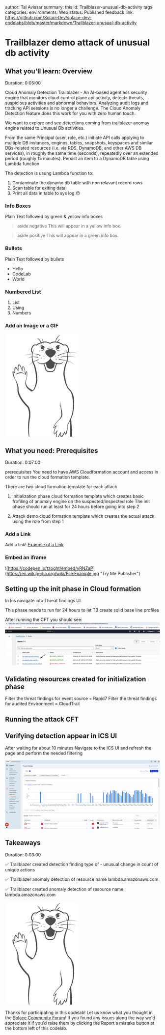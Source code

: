 author: Tal Avissar
summary: this
id: Trailblazer-unusual-db-activity
tags:
categories:
environments: Web
status: Published
feedback link: https://github.com/SolaceDev/solace-dev-codelabs/blob/master/markdown/Trailblazer-unusual-db-activity

# Trailblazer demo attack of unusual db activity

## What you'll learn: Overview

Duration: 0:05:00

Cloud Anomaly Detection
Trailblazer - An AI-based agentless security engine that monitors cloud control plane api activity, detects threats, suspicious activities and abnormal behaviors. Analyzing audit logs and tracking API sessions is no longer a challenge.
The Cloud Anomaly Detection feature does this work for you with zero human touch.


We want to explore and see detections coming from trailblazer anomay engine related to Unusual Db activities.

From the same Principal (user, role, etc.) initiate API calls applying to multiple DB instances, engines, tables, snapshots, keyspaces and similar DBs-related resources (i.e. via RDS, DynamoDB, and other AWS DB services),
in roughly the same time (seconds), repeatedly over an extended period (roughly 15 minutes).
Persist an item to a DynamoDB table using Lambda function

The detection is usung Lambda function to:
1. Contaminate the dynamo db table with non relavant record rows
2. Scan table for exiting data
3. Print all data in table to sys log  :hushed:

### Info Boxes
Plain Text followed by green & yellow info boxes

> aside negative
> This will appear in a yellow info box.

> aside positive
> This will appear in a green info box.

### Bullets
Plain Text followed by bullets
* Hello
* CodeLab
* World

### Numbered List
1. List
1. Using
1. Numbers

### Add an Image or a GIF

![Soly Image Caption](img/soly.gif)

## What you need: Prerequisites

Duration: 0:07:00

prerequisites
You need to have AWS Cloudformation account and access in order to run the cloud formation template.

There are two cloud formation template for each attack
1. Initialization phase cloud formation template which creates basic frofiling of anomaly engine on the suspected/inspected role
   The init phase should run at least for 24 hours before going into step 2

2. Attack demo cloud formation template which creates the actual attack using the role from step 1



### Add a Link
Add a link!
[Example of a Link](https://www.google.com)

### Embed an iframe

![https://codepen.io/tzoght/embed/yRNZaP](https://en.wikipedia.org/wiki/File:Example.jpg "Try Me Publisher")

## Setting up the init phase in Cloud formation

In Ics navigate into Threat findings UI

This phase needs to run for 24 hours to let TB  create solid base line profiles

After running the CFT you should see:
![Cloud formation after running](img/CFT.png)

## Validating resources created for initialization phase

Filter the threat findings for event source = Rapid7
Filter the threat findings for audited Environment = CloudTrail


## Running the attack CFT


## Verifying detection appear in ICS UI

After waiting for about 10 minutes
Navigate to the ICS UI and refresh the page and perform the needed filtering

![threat findings](img/threatFindings.png)
## Takeaways

Duration: 0:03:00

✅ Trailblazer created detection finding type of - unusual change in count of unique actions

✅ Trailblazer anomaly detection of resource name lambda.amazonaws.com

✅ Trailblazer created anomaly detection of resource name lambda.amazonaws.com

![Soly Image Caption](img/soly.gif)

Thanks for participating in this codelab! Let us know what you thought in the [Solace Community Forum](https://solace.community/)! If you found any issues along the way we'd appreciate it if you'd raise them by clicking the Report a mistake button at the bottom left of this codelab.
